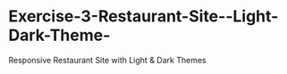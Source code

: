 # Exercise-3-Restaurant-Site--Light-Dark-Theme-
Responsive Restaurant Site with Light &amp; Dark Themes 

